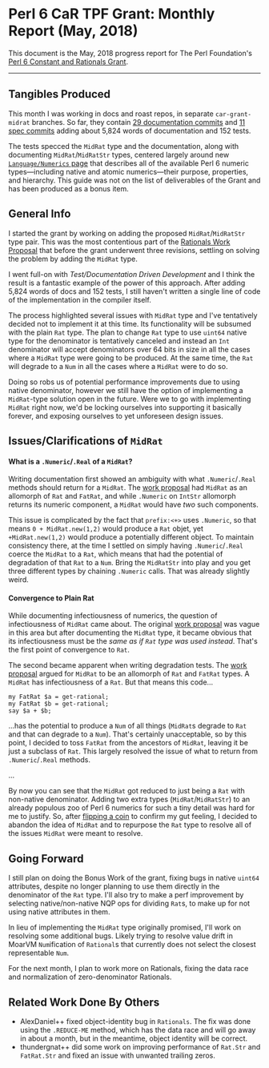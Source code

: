 # Perl 6 CaR TPF Grant: Monthly Report (May, 2018)

This document is the May, 2018 progress report for The Perl Foundation's [Perl 6 Constant and Rationals Grant](http://news.perlfoundation.org/2018/04/grant-proposal-perl-6-bugfixin.html).

------------------

## Tangibles Produced

This month I was working in docs and roast repos, in separate
`car-grant-midrat` branches. So far, they contain [29 documentation commits](https://github.com/perl6/doc/compare/car-grant-midrat?expand=1#files_bucket) and [11 spec commits](https://github.com/perl6/roast/compare/master...car-grant-midrat?expand=1#files_bucket) adding about 5,824 words of documentation and 152 tests.

The tests specced the `MidRat` type and the documentation, along with
documenting `MidRat`/`MidRatStr` types, centered largely around new
[`Language/Numerics` page](https://github.com/perl6/doc/blob/car-grant-midrat/doc/Language/numerics.pod6) that describes all of the available Perl 6 numeric types—including native
and atomic numerics—their purpose, properties, and hierarchy. This guide was
not on the list of deliverables of the Grant and has been produced as a bonus
item.

## General Info

I started the grant by working on adding the proposed `MidRat`/`MidRatStr` type
pair. This was the most contentious part of the [Rationals Work Proposal](https://github.com/rakudo/rakudo/blob/master/docs/archive/2018-03-04--Polishing-Rationals.md) that before the grant underwent three revisions,
settling on solving the problem by adding the `MidRat` type.

I went full-on with *Test/Documentation Driven Development* and I think the
result is a fantastic example of the power of this approach. After adding
5,824 words of docs and 152 tests, I still haven't written a single line of code
of the implementation in the compiler itself.

The process highlighted several issues with `MidRat` type and I've tentatively
decided not to implement it at this time. Its functionality will be subsumed
with the plain `Rat` type. The plan to change `Rat` type to use `uint64`
native type for the denominator is tentatively canceled and instead an `Int` denominator will accept denominators over 64 bits in size in all the cases where
a `MidRat` type were going to be produced. At the same time, the `Rat` will
degrade to a `Num` in all the cases where a `MidRat` were to do so.

Doing so robs us of potential performance improvements due to using native
denominator, however we still have the option of implementing a `MidRat`-type
solution open in the future. Were we to go with implementing `MidRat` right
now, we'd be locking ourselves into supporting it basically forever, and
exposing ourselves to yet unforeseen design issues.

## Issues/Clarifications of `MidRat`

#### What is a `.Numeric`/`.Real` of a `MidRat`?

Writing documentation first showed an ambiguity with what `.Numeric`/`.Real`
methods should return for a `MidRat`. The [work proposal](https://github.com/rakudo/rakudo/blob/master/docs/archive/2018-03-04--Polishing-Rationals.md) had `MidRat` as an allomorph of `Rat` and `FatRat`,
and while `.Numeric` on `IntStr` allomorph returns its numeric component,
a `MidRat` would have *two* such components.

This issue is complicated by the fact that `prefix:<+>` uses `.Numeric`,
so that means `0 + MidRat.new(1,2)` would produce a `Rat` objet, yet
`+MidRat.new(1,2)` would produce a potentially different object. To maintain
consistency there, at the time I settled on simply having `.Numeric`/`.Real`
coerce the `MidRat` to a `Rat`, which means that had the potential of
degradation of that `Rat` to a `Num`. Bring the `MidRatStr` into play and
you get three different types by chaining `.Numeric` calls.
That was already slightly weird.

#### Convergence to Plain Rat

While documenting infectiousness of numerics, the question of infectiousness
of `MidRat` came about. The original [work proposal](https://github.com/rakudo/rakudo/blob/master/docs/archive/2018-03-04--Polishing-Rationals.md) was vague in this area but after documenting the
`MidRat` type, it became obvious that its infectiousness must be the
*same as if `Rat` type was used instead*. That's the first point of convergence
to `Rat`.

The second became apparent when writing degradation tests. The
[work proposal](https://github.com/rakudo/rakudo/blob/master/docs/archive/2018-03-04--Polishing-Rationals.md) argued for `MidRat` to be an allomorph of `Rat` and
`FatRat` types. A `MidRat` has infectiousness of a `Rat`. But that means this
code…

    my FatRat $a = get-rational;
    my FatRat $b = get-rational;
    say $a + $b;

…has the potential to produce a `Num` of all things (`MidRat`s degrade to
`Rat` and that can degrade to a `Num`). That's certainly unacceptable, so
by this point, I decided to toss `FatRat` from the ancestors of `MidRat`,
leaving it be just a subclass of `Rat`. This largely resolved the issue of
what to return from `.Numeric`/`.Real` methods.

...

By now you can see that the `MidRat` got reduced to just being a `Rat` with
non-native denominator. Adding two extra types (`MidRat`/`MidRatStr`) to
an already populous zoo of Perl 6 numerics for such a tiny detail was hard
for me to justify. So, after [flipping a coin](https://irclog.perlgeek.de/perl6/2018-05-16#i_16169789) to confirm my gut feeling, I decided to abandon the idea of `MidRat` and to repurpose the `Rat` type to resolve all of the issues `MidRat` were meant to resolve.

## Going Forward

I still plan on doing the Bonus Work of the grant, fixing bugs in native
`uint64` attributes, despite no longer planning to use them directly in
the denominator of the `Rat` type. I'll also try to make a perf improvement
by selecting native/non-native NQP ops for dividing `Rat`s, to make up for
not using native attributes in them.

In lieu of implementing the `MidRat` type originally promised, I'll work on
resolving some additional bugs. Likely trying to resolve value drift in
MoarVM `Num`ification of `Rational`s that currently does not select the
closest representable `Num`.

For the next month, I plan to work more on Rationals, fixing the data race
and normalization of zero-denominator Rationals.

## Related Work Done By Others

* AlexDaniel++ fixed object-identity bug in `Rationals`. The fix was done
using the `.REDUCE-ME` method, which has the data race and will go away
in about a month, but in the meantime, object identity will be correct.
* thundergnat++ did some work on improving performance of `Rat.Str` and `FatRat.Str` and fixed an issue with unwanted trailing zeros.
